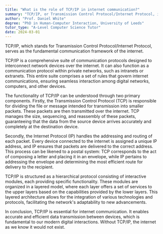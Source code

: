 ```yaml
---
title: "What is the role of TCP/IP in internet communication?"
summary: "TCP/IP, or Transmission Control Protocol/Internet Protocol, is the fundamental communication language or protocol of the internet."
author: "Prof. Daniel White"
degree: "PhD in Human-Computer Interaction, University of Leeds"
tutor_type: "A-Level Computer Science Tutor"
date: 2024-03-01
---
```


TCP/IP, which stands for Transmission Control Protocol/Internet Protocol, serves as the fundamental communication framework of the internet.

TCP/IP is a comprehensive suite of communication protocols designed to interconnect network devices over the internet. It can also function as a communication protocol within private networks, such as intranets or extranets. This entire suite comprises a set of rules that govern internet communications, ensuring seamless interaction among digital networks, computers, and other devices.

The functionality of TCP/IP can be understood through two primary components. Firstly, the Transmission Control Protocol (TCP) is responsible for dividing the file or message intended for transmission into smaller packets. These packets are then transmitted over the internet. TCP manages the size, sequencing, and reassembly of these packets, guaranteeing that the data from the source device arrives accurately and completely at the destination device.

Secondly, the Internet Protocol (IP) handles the addressing and routing of each packet. Every device connected to the internet is assigned a unique IP address, and IP ensures that packets are delivered to the correct address. This process can be likened to a postal system: TCP corresponds to the act of composing a letter and placing it in an envelope, while IP pertains to addressing the envelope and determining the most efficient route for delivery to the recipient.

TCP/IP is structured as a hierarchical protocol consisting of interactive modules, each providing specific functionality. These modules are organized in a layered model, where each layer offers a set of services to the upper layers based on the capabilities provided by the lower layers. This layered architecture allows for the integration of various technologies and protocols, facilitating the network's adaptability to new advancements.

In conclusion, TCP/IP is essential for internet communication. It enables accurate and efficient data transmission between devices, which is fundamental to our modern digital interactions. Without TCP/IP, the internet as we know it would not exist.
    